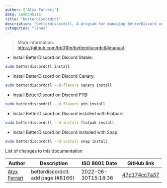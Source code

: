 ```yaml
---
author: ['Alyx Ferrari']
date: 1656595116
title: "betterdiscordctl"
description: "betterdiscordctl, A program for managing BetterDiscord on Linux."
categories: "linux"
---
```

> More information: <https://github.com/bb010g/betterdiscordctl#manual>.

- Install BetterDiscord on Discord Stable:

```bash
sudo betterdiscordctl install
```

- Install BetterDiscord on Discord Canary:

```bash
sudo betterdiscordctl --d-flavors canary install
```

- Install BetterDiscord on Discord PTB:

```bash
sudo betterdiscordctl --d-flavors ptb install
```

- Install BetterDiscord on Discord installed with Flatpak:

```bash
sudo betterdiscordctl --d-install flatpak install
```

- Install BetterDiscord on Discord installed with Snap:

```bash
sudo betterdiscordctl --d-install snap install
```
List of changes to this documentation


Author | Description | ISO 8601 Date | GitHub link
------|-----|-----|-----
[Alyx Ferrari](mailto:rubiquikyt@gmail.com) | betterdiscordctl: add page (#8166) | 2022-06-30T15:18:36 | [47c174cc7a37](https://github.com/tldr-pages/tldr/commit/47c174cc7a372aa8bbeeb8e17db5ea29d93602a1)

